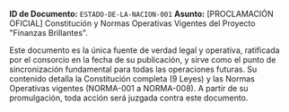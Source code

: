 **ID de Documento:** `ESTADO-DE-LA-NACION-001`
**Asunto:** [PROCLAMACIÓN OFICIAL] Constitución y Normas Operativas Vigentes del Proyecto "Finanzas Brillantes".

Este documento es la única fuente de verdad legal y operativa, ratificada por el consorcio en la fecha de su publicación, y sirve como el punto de sincronización fundamental para todas las operaciones futuras. Su contenido detalla la Constitución completa (9 Leyes) y las Normas Operativas vigentes (NORMA-001 a NORMA-008). A partir de su promulgación, toda acción será juzgada contra este documento.
